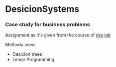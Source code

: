 # DesicionSystems

### Case study for business problems 
Assignment as it's given from the course of [dss lab](https://academics.epu.ntua.gr)

Methods used:
* Desicion trees
* Linear Programming


